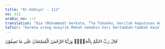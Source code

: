 ```yaml
---
title: "Al-Anbiya' - 112"
no: 112
arabic_no: ١١٢
translation: "Dia (Muhammad) berkata, “Ya Tuhanku, berilah keputusan dengan adil. Dan Tuhan kami Maha Pengasih, tempat memohon segala pertolongan atas semua yang kamu katakan.”"
tafsir: "Karena orang musyrik Mekah semakin hari bertambah-tambah kezaliman mereka, maka Muhammad berdoa kepada Tuhan agar Dia segera menimpakan azab kepada mereka. Permohonan Muhammad ini dikabulkan Allah dengan kekalahan orang musyrik pada beberapa peperangan yang terjadi antara kaum Muslimin dengan kaum musyrik.\n\nQatadah berkata, \"Para nabi dahulu berdoa\":\n\nYa Tuhan kami, berilah keputusan antara kami dan kaum kami dengan hak (adil). Engkaulah pemberi keputusan terbaik.\" (al-A'raf/7: 89)\n\nMaka Rasulullah saw diperintahkan Allah untuk mengucapkan doa yang demikian itu."
---
```


قَالَ رَبِّ احْكُمْ بِالْحَقِّۗ وَرَبُّنَا الرَّحْمٰنُ الْمُسْتَعَانُ عَلٰى مَا تَصِفُوْنَ ࣖ
